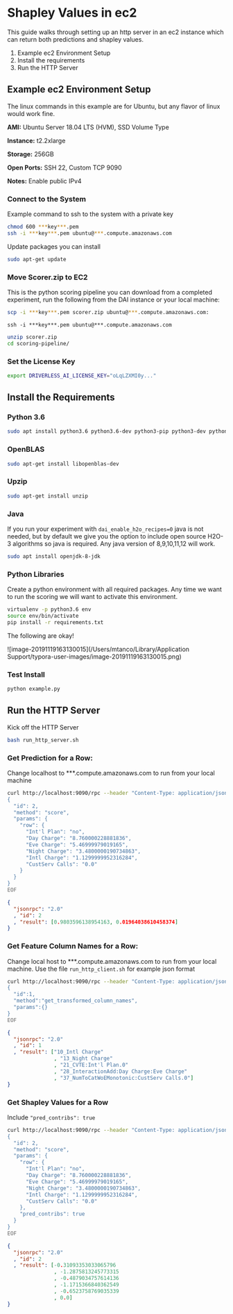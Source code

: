 # Shapley Values in ec2

This guide walks through setting up an http server in an ec2 instance which can return both predictions and shapley values. 

1. Example ec2 Environment Setup
2. Install the requirements
3. Run the HTTP Server

## Example ec2 Environment Setup 

The linux commands in this example are for Ubuntu, but any flavor of linux would work fine.

**AMI:** Ubuntu Server 18.04 LTS (HVM), SSD Volume Type

**Instance:** t2.2xlarge

**Storage:** 256GB

**Open Ports:** SSH 22, Custom TCP 9090

**Notes:** Enable public IPv4

### Connect to the System

Example command to ssh to the system with a private key

```bash
chmod 600 ***key***.pem
ssh -i ***key***.pem ubuntu@***.compute.amazonaws.com
```

Update packages you can install

```bash 
sudo apt-get update
```

### Move Scorer.zip to EC2

This is the python scoring pipeline you can download from a completed experiment, run the following from the DAI instance or your local machine:

```bash
scp -i ***key***.pem scorer.zip ubuntu@***.compute.amazonaws.com:
```

```
ssh -i ***key***.pem ubuntu@***.compute.amazonaws.com
```

```bash
unzip scorer.zip
cd scoring-pipeline/
```

### Set the License Key 

```bash
export DRIVERLESS_AI_LICENSE_KEY="oLqLZXMI0y..."
```



## Install the Requirements

### Python 3.6

```bash
sudo apt install python3.6 python3.6-dev python3-pip python3-dev python-virtualenv python3-virtualenv
```

### OpenBLAS

```bash
sudo apt-get install libopenblas-dev
```

### Upzip

```bash
sudo apt-get install unzip
```

### Java 

If you run your experiment with `dai_enable_h2o_recipes=0` java is not needed, but by default we give you the option to include open source H2O-3 algorithms so java is required. Any java version of 8,9,10,11,12 will work.

```bash
sudo apt install openjdk-8-jdk
```

### Python Libraries

Create a python environment with all required packages. Any time we want to run the scoring we will want to activate this environment.

```bash
virtualenv -p python3.6 env
source env/bin/activate
pip install -r requirements.txt
```

The following are okay!

![image-20191119163130015](/Users/mtanco/Library/Application Support/typora-user-images/image-20191119163130015.png)

### Test Install

```bash
python example.py
```

## Run the HTTP Server

Kick off the HTTP Server

```bash
bash run_http_server.sh
```

### Get Prediction for a Row:

Change localhost to ***.compute.amazonaws.com to run from your local machine

```bash
curl http://localhost:9090/rpc --header "Content-Type: application/json" --data @- <<EOF
{
  "id": 2,
  "method": "score",
  "params": {
    "row": {
      "Int'l Plan": "no",
      "Day Charge": "8.760000228881836",
      "Eve Charge": "5.46999979019165",
      "Night Charge": "3.4800000190734863",
      "Intl Charge": "1.1299999952316284",
      "CustServ Calls": "0.0"
    }
  }
}
EOF
```

```json
{
  "jsonrpc": "2.0"
  , "id": 2
  , "result": [0.9803596138954163, 0.01964038610458374]
}
```

### Get Feature Column Names for a Row:

Change local host to ***.compute.amazonaws.com to run from your local machine. Use the file `run_http_client.sh` for example json format

```bash
curl http://localhost:9090/rpc --header "Content-Type: application/json" --data @- <<EOF
{
  "id":1,
  "method":"get_transformed_column_names",
  "params":{}
}
EOF
```

```json
{
  "jsonrpc": "2.0"
  , "id": 1
  , "result": ["10_Intl Charge"
               , "13_Night Charge"
               , "21_CVTE:Int'l Plan.0"
               , "28_InteractionAdd:Day Charge:Eve Charge"
               , "37_NumToCatWoEMonotonic:CustServ Calls.0"]
}
```

### Get Shapley Values for a Row

Include `"pred_contribs": true`

```bash
curl http://localhost:9090/rpc --header "Content-Type: application/json" --data @- <<EOF
{
  "id": 2,
  "method": "score",
  "params": {
    "row": {
      "Int'l Plan": "no",
      "Day Charge": "8.760000228881836",
      "Eve Charge": "5.46999979019165",
      "Night Charge": "3.4800000190734863",
      "Intl Charge": "1.1299999952316284",
      "CustServ Calls": "0.0"
    },
    "pred_contribs": true
  }
}
EOF
```

```json
{
  "jsonrpc": "2.0"
  , "id": 2
  , "result": [-0.31093353033065796
               , -1.2875813245773315
               , -0.4879034757614136
               , -1.1715366840362549
               , -0.6523758769035339
               , 0.0]
}
```





